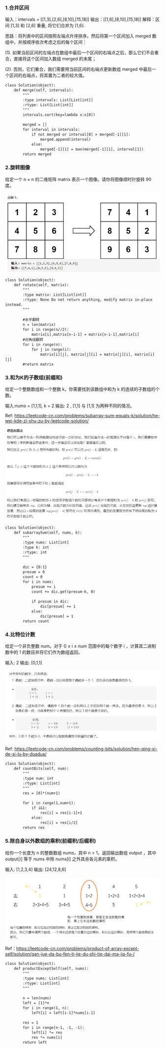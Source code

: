 
### 1.合并区间

输入：intervals = [[1,3],[2,6],[8,10],[15,18]]
输出：[[1,6],[8,10],[15,18]]
解释：区间 [1,3] 和 [2,6] 重叠, 将它们合并为 [1,6].

思路：将列表中的区间按照左端点升序排序。然后将第一个区间加入 merged 数组中，并按顺序依次考虑之后的每个区间：

(1). 如果当前区间的左端点在数组中最后一个区间的右端点之后，那么它们不会重合，直接将这个区间加入数组 merged 的末尾；

(2). 否则，它们重合，我们需要用当前区间的右端点更新数组 merged 中最后一个区间的右端点，将其置为二者的较大值。

```
class Solution(object):
    def merge(self, intervals):
        """
        :type intervals: List[List[int]]
        :rtype: List[List[int]]
        """
        intervals.sort(key=lambda x:x[0])

        merged = []
        for interval in intervals:
            if not merged or interval[0] > merged[-1][1]:
                merged.append(interval)
            else:
                merged[-1][1] = max(merged[-1][1], interval[1])
        return merged
```

### 2.旋转图像

给定一个 n × n 的二维矩阵 matrix 表示一个图像。请你将图像顺时针旋转 90 度。

![mt1](../images/mt1.png)

```
class Solution(object):
    def rotate(self, matrix):
        """
        :type matrix: List[List[int]]
        :rtype: None Do not return anything, modify matrix in-place instead.
        """

        #水平翻转
        n = len(matrix)
        for i in range(n//2):
            matrix[i],matrix[n-i-1] = matrix[n-i-1],matrix[i]
        #对角线翻转
        for i in range(n):
            for j in range(i):
                matrix[i][j], matrix[j][i] = matrix[j][i], matrix[i][j]
        #return matrix
```

### 3.和为K的子数组(前缀和)

给定一个整数数组和一个整数 k，你需要找到该数组中和为 k 的连续的子数组的个数。

输入:nums = [1,1,1], k = 2
输出: 2 , [1,1] 与 [1,1] 为两种不同的情况。

Ref: https://leetcode-cn.com/problems/subarray-sum-equals-k/solution/he-wei-kde-zi-shu-zu-by-leetcode-solution/

![mt2](../images/mt2.png)

```
class Solution(object):
    def subarraySum(self, nums, k):
        """
        :type nums: List[int]
        :type k: int
        :rtype: int
        """

        dic = {0:1}
        presum = 0
        count = 0
        for i in nums:
            presum += i
            count += dic.get(presum-k, 0)

            if presum in dic:
                dic[presum] += 1
            else:
                dic[presum] = 1
        return count
```

### 4.比特位计数

给定一个非负整数 num。对于 0 ≤ i ≤ num 范围中的每个数字 i ，计算其二进制数中的 1 的数目并将它们作为数组返回。

输入: 2
输出: [0,1,1]

![mt3](../images/mt3.png)

Ref: https://leetcode-cn.com/problems/counting-bits/solution/hen-qing-xi-de-si-lu-by-duadua/

```
class Solution(object):
    def countBits(self, num):
        """
        :type num: int
        :rtype: List[int]
        """
        res = [0]*(num+1)

        for i in range(1,num+1):
            if i&1:
                res[i] = res[i-1]+1
            else:
                res[i] = res[i/2]
        return res
```

### 5.除自身以外数组的乘积(前缀积/后缀积)

给你一个长度为 n 的整数数组 nums，其中 n > 1，返回输出数组 output ，其中 output[i] 等于 nums 中除 nums[i] 之外其余各元素的乘积。

输入: [1,2,3,4]
输出: [24,12,8,6]

![mt4](../images/mt4.png)

Ref：https://leetcode-cn.com/problems/product-of-array-except-self/solution/gan-jue-da-bu-fen-ti-jie-du-shi-tie-dai-ma-jia-fu-/

```
class Solution(object):
    def productExceptSelf(self, nums):
        """
        :type nums: List[int]
        :rtype: List[int]
        """

        n = len(nums)
        left = [1]*n
        for i in range(1, n):
            left[i] = left[i-1]*nums[i-1]

        res = 1
        for i in range(n-1, -1, -1):
            left[i] *= res
            res *= nums[i]
        return left
```